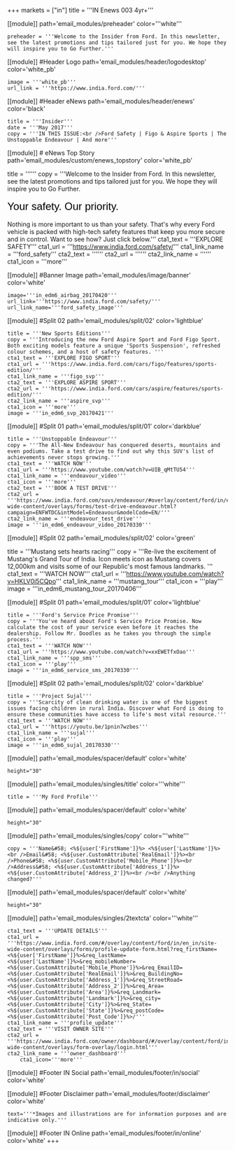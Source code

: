 +++
markets = ["in"]
title = '''IN Enews 003 4yr+'''

[[module]]
path='email_modules/preheader'
color='''white'''

	preheader = '''Welcome to the Insider from Ford. In this newsletter, see the latest promotions and tips tailored just for you. We hope they will inspire you to Go Further.'''

[[module]] #Header Logo
path='email_modules/header/logodesktop'
color='white_pb'

	image = '''white_pb'''
	url_link = '''https://www.india.ford.com/'''

[[module]] #Header eNews
path='email_modules/header/enews'
color='black'

	title = '''Insider'''
	date = '''May 2017'''
	copy = '''IN THIS ISSUE:<br />Ford Safety | Figo & Aspire Sports | The Unstoppable Endeavour | And more'''

[[module]] # eNews Top Story
path='email_modules/custom/enews_topstory'
color='white_pb'

title = ''''''
	copy = '''Welcome to the Insider from Ford. In this newsletter, see the latest promotions and tips tailored just for you. We hope they will inspire you to Go Further.<br /><br /><span style="color:#000001; font-size: 24px; font-family: 'Arial','Helvetica','Sans-Serif'; line-height: 30px; font-weight: normal; font-style: normal;">Your safety. Our priority.</span><br /><br />Nothing is more important to us than your safety. That's why every Ford vehicle is packed with high-tech safety features that keep you more secure and in control. Want to see how? Just click below.'''
	cta1_text = '''EXPLORE SAFETY'''
	cta1_url = '''https://www.india.ford.com/safety/'''
	cta1_link_name = '''ford_safety'''
	cta2_text = ''''''
	cta2_url = ''''''
	cta2_link_name = ''''''
	cta1_icon = '''more'''

[[module]] #Banner Image
path='email_modules/image/banner'
color='white'

	image='''in_edm6_airbag_20170420'''
	url_link='''https://www.india.ford.com/safety/'''
	url_link_name='''ford_safety_image'''

[[module]] #Split 02
path='email_modules/split/02'
color='lightblue'

	title = '''New Sports Editions'''
	copy = '''Introducing the new Ford Aspire Sport and Ford Figo Sport. Both exciting models feature a unique 'Sports Suspension', refreshed colour schemes, and a host of safety features. '''
	cta1_text = '''EXPLORE FIGO SPORT'''
	cta1_url = '''https://www.india.ford.com/cars/figo/features/sports-edition/'''
	cta1_link_name = '''figo_svp'''
	cta2_text = '''EXPLORE ASPIRE SPORT'''
	cta2_url = '''https://www.india.ford.com/cars/aspire/features/sports-edition/'''
	cta2_link_name = '''aspire_svp'''
	cta1_icon = '''more'''
	image = '''in_edm6_svp_20170421'''

[[module]] #Split 01
path='email_modules/split/01'
color='darkblue'

	title = '''Unstoppable Endeavour'''
	copy = '''The All-New Endeavour has conquered deserts, mountains and even podiums. Take a test drive to find out why this SUV's list of achievements never stops growing.'''
	cta1_text = '''WATCH NOW'''
	cta1_url = '''https://www.youtube.com/watch?v=UIB_qMtTU54'''
	cta1_link_name = '''endeavour_video'''
	cta1_icon = '''more'''
	cta2_text = '''BOOK A TEST DRIVE'''
	cta2_url = '''https://www.india.ford.com/suvs/endeavour/#overlay/content/ford/in/en_in/site-wide-content/overlays/forms/test-drive-endeavour.html?campaign=ENFWTDC&intModel=Endeavour&modelCode=EN/'''
	cta2_link_name = '''endeavour_test_drive'''
	image = '''in_edm6_endeavour_video_20170330'''

[[module]] #Split 02
path='email_modules/split/02'
color='green'

 title = '''Mustang sets hearts racing'''
	copy = '''Re-live the excitement of Mustang's Grand Tour of India. Icon meets icon as Mustang covers 12,000km and visits some of our Republic's most famous landmarks. '''
	cta1_text = '''WATCH NOW'''
	cta1_url = '''https://www.youtube.com/watch?v=HKLV0i5CQpo'''
	cta1_link_name = '''mustang_tour'''
	cta1_icon = '''play'''
	image = '''in_edm6_mustang_tour_20170406'''

[[module]] #Split 01
path='email_modules/split/01'
color='lightblue'

	title = '''Ford's Service Price Promise'''
	copy = '''You've heard about Ford's Service Price Promise. Now calculate the cost of your service even before it reaches the dealership. Follow Mr. Doodles as he takes you through the simple process.'''
	cta1_text = '''WATCH NOW'''
	cta1_url = '''https://www.youtube.com/watch?v=xxEWETfxOao'''
	cta1_link_name = '''spp_sms'''
	cta1_icon = '''play'''
	image = '''in_edm6_service_sms_20170330'''

[[module]] #Split 02
path='email_modules/split/02'
color='darkblue'

	title = '''Project Sujal'''
	copy = '''Scarcity of clean drinking water is one of the biggest issues facing children in rural India. Discover what Ford is doing to ensure these communities have access to life's most vital resource.'''
	cta1_text = '''WATCH NOW'''
	cta1_url = '''https://youtu.be/1pnin7wzbes'''
	cta1_link_name = '''sujal'''
	cta1_icon = '''play'''
	image = '''in_edm6_sujal_20170330'''

[[module]]
path='email_modules/spacer/default'
color='white'

	height="30"

[[module]]
path='email_modules/singles/title'
color='''white'''

	title = '''My Ford Profile'''

[[module]]
path='email_modules/spacer/default'
color='white'

	height="30"

[[module]]
path='email_modules/singles/copy'
color='''white'''

	copy = '''Name&#58; <%${user['FirstName']}%> <%${user['LastName']}%><br />Email&#58; <%${user.CustomAttribute['RealEmail']}%><br />Phone&#58; <%${user.CustomAttribute['Mobile_Phone']}%><br />Address&#58; <%${user.CustomAttribute['Address_1']}%> <%${user.CustomAttribute['Address_2']}%><br /><br />Anything changed?'''

[[module]]
path='email_modules/spacer/default'
color='white'

	height="30"

[[module]]
path='email_modules/singles/2textcta'
color='''white'''

	cta1_text = '''UPDATE DETAILS'''
	cta1_url = '''https://www.india.ford.com/#/overlay/content/ford/in/en_in/site-wide-content/overlays/forms/profile-update-form.html?req_firstName=<%${user['FirstName']}%>&req_lastName=<%${user['LastName']}%>&req_mobileNumber=<%${user.CustomAttribute['Mobile_Phone']}%>&req_EmailID=<%${user.CustomAttribute['RealEmail']}%>&req_BuildingNo=<%${user.CustomAttribute['Address_1']}%>&req_StreetRoad=<%${user.CustomAttribute['Address_2']}%>&req_Area=<%${user.CustomAttribute['Area']}%>&req_Landmark=<%${user.CustomAttribute['Landmark']}%>&req_city=<%${user.CustomAttribute['City']}%>&req_State=<%${user.CustomAttribute['State']}%>&req_postCode=<%${user.CustomAttribute['Post_Code']}%>/'''
	cta1_link_name = '''profile_update'''
	cta2_text = '''VISIT OWNER SITE'''
	cta2_url = '''https://www.india.ford.com/owner/dashboard/#/overlay/content/ford/in/en_in/site-wide-content/overlays/form-overlay/login.html'''
	cta2_link_name = '''owner_dashboard'''
		cta1_icon='''more'''


[[module]] #Footer IN Social
path='email_modules/footer/in/social'
color='white'

[[module]] #Footer Disclaimer
path='email_modules/footer/disclaimer'
color='white'

	text='''*Images and illustrations are for information purposes and are indicative only.'''

[[module]] #Footer IN Online
path='email_modules/footer/in/online'
color='white'
+++